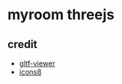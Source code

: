 # myroom threejs

## credit

- [gltf-viewer](https://gltf-viewer.donmccurdy.com)
- [icons8](https://icons8.com/icons/)
